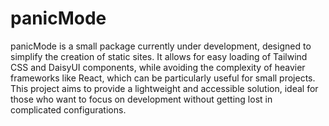 # panicMode

panicMode is a small package currently under development, designed to simplify the creation of static sites. It allows for easy loading of Tailwind CSS and DaisyUI components, while avoiding the complexity of heavier frameworks like React, which can be particularly useful for small projects.
This project aims to provide a lightweight and accessible solution, ideal for those who want to focus on development without getting lost in complicated configurations.
